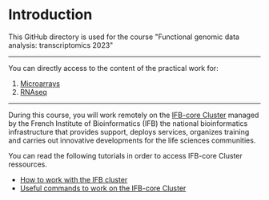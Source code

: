 # Introduction

This GitHub directory is used for the course "Functional genomic data analysis: transcriptomics 2023"

***

You can directly access to the content of the practical work for:

1. [Microarrays](./Microarrays/Microarrays.md)
2. [RNAseq](./RNAseq/RNAseq.md)

***

During this course, you will work remotely on the [IFB-core Cluster](https://www.france-bioinformatique.fr/en/ifb-core-cluster/) managed by the French Institute of Bioinformatics (IFB) the national bioinformatics infrastructure that provides support, deploys services, organizes training and carries out innovative developments for the life sciences communities.

You can read the following tutorials in order to access IFB-core Cluster ressources.

- [How to work with the IFB cluster](IFBjupyterhub.md)
- [Useful commands to work on the IFB-core Cluster](IFBcommands.md)

